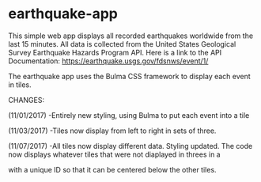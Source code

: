 # earthquake-app
This simple web app displays all recorded earthquakes worldwide from the last 15 minutes. All data is collected from the 
United States Geological Survey Earthquake Hazards Program API. Here is a link to the API Documentation: 
  https://earthquake.usgs.gov/fdsnws/event/1/

The earthquake app uses the Bulma CSS framework to display each event in tiles.

CHANGES:

(11/01/2017)
-Entirely new styling, using Bulma to put each event into a tile

(11/03/2017)
-Tiles now display from left to right in sets of three.

(11/07/2017)
-All tiles now display different data. Styling updated. The code now displays whatever tiles that were not diaplayed in threes in a <div> with a unique ID so that it can be centered below the other tiles.


